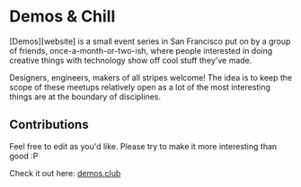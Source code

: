 # Demos & Chill

[Demos][website] is a small event series in San Francisco put on by a group of friends, once-a-month-or-two-ish, where people interested in doing creative things with technology show off cool stuff they've made.

Designers, engineers, makers of all stripes welcome! The idea is to keep the scope of these meetups relatively open as a lot of the most interesting things are at the boundary of disciplines.

## Contributions

Feel free to edit as you'd like. Please try to make it more interesting than good :P

Check it out here: [demos.club](https://demos.club)
